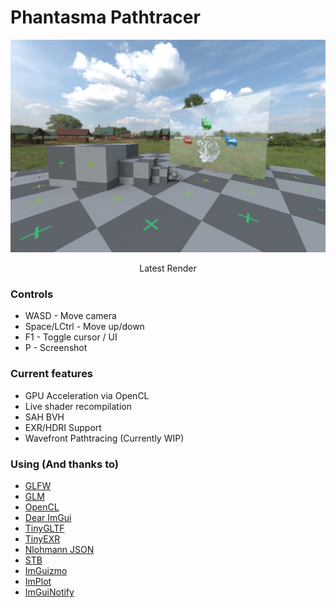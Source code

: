 # Phantasma Pathtracer

<p align="center">
<img src="https://raw.githubusercontent.com/WhatevvsDev/Phantasma/master/AdvGfx/render.jpg">
</p>
<p align="center">
Latest Render 
</p>

### Controls
- WASD - Move camera
- Space/LCtrl - Move up/down
- F1 - Toggle cursor / UI
- P - Screenshot

### Current features
- GPU Acceleration via OpenCL
- Live shader recompilation
- SAH BVH
- EXR/HDRI Support
- Wavefront Pathtracing (Currently WIP)

### Using (And thanks to)
- [GLFW](https://www.glfw.org/)
- [GLM](https://github.com/g-truc/glm)
- [OpenCL](https://www.khronos.org/opencl/)
- [Dear ImGui](https://github.com/ocornut/imgui)
- [TinyGLTF](https://github.com/syoyo/tinygltf)
- [TinyEXR](https://github.com/syoyo/tinyexr)
- [Nlohmann JSON](https://github.com/nlohmann/json)
- [STB](https://github.com/nothings/stb)
- [ImGuizmo](https://github.com/CedricGuillemet/ImGuizmo)
- [ImPlot](https://github.com/epezent/implot)
- [ImGuiNotify](https://github.com/TyomaVader/ImGuiNotify)
